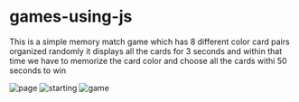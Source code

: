 # games-using-js
This is a simple memory match game which has 8 different color card pairs organized randomly 
it displays all the cards for 3 seconds and within that time we have to memorize the card color and choose all the cards withi 50 seconds to win



![page](https://user-images.githubusercontent.com/51694233/83228434-f62b5e80-a1a3-11ea-8dfc-891637a9f146.jpg)
![starting](https://user-images.githubusercontent.com/51694233/83231877-d72fcb00-a1a9-11ea-9d5e-94dfb807e0d1.jpg)
![game](https://user-images.githubusercontent.com/51694233/83231891-dd25ac00-a1a9-11ea-8d39-d16948c0733c.jpg)
